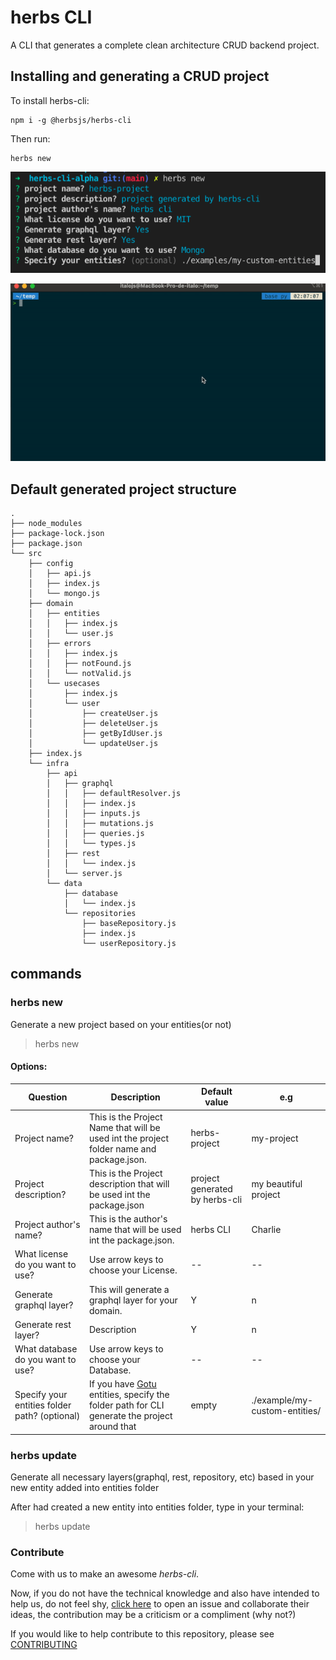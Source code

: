 # herbs CLI

A CLI that generates a complete clean architecture CRUD backend project.

## Installing and generating a CRUD project

To install herbs-cli: 
```
npm i -g @herbsjs/herbs-cli 
```

Then run: 
```
herbs new 
```

![](./docs/ex2.png)

![](./docs/gif.gif)
## Default generated project structure
```
.
├── node_modules
├── package-lock.json
├── package.json
└── src
    ├── config
    │   ├── api.js
    │   ├── index.js
    │   └── mongo.js
    ├── domain
    │   ├── entities
    │   │   ├── index.js
    │   │   └── user.js
    │   ├── errors
    │   │   ├── index.js
    │   │   ├── notFound.js
    │   │   └── notValid.js
    │   └── usecases
    │       ├── index.js
    │       └── user
    │           ├── createUser.js
    │           ├── deleteUser.js
    │           ├── getByIdUser.js
    │           └── updateUser.js
    ├── index.js
    └── infra
        ├── api
        │   ├── graphql
        │   │   ├── defaultResolver.js
        │   │   ├── index.js
        │   │   ├── inputs.js
        │   │   ├── mutations.js
        │   │   ├── queries.js
        │   │   └── types.js
        │   ├── rest
        │   │   └── index.js
        │   └── server.js
        └── data
            ├── database
            │   └── index.js
            └── repositories
                ├── baseRepository.js
                ├── index.js
                └── userRepository.js
```
## commands

### herbs new

Generate a new project based on your entities(or not)

> herbs new
#### Options:
| Question | Description | Default value | e.g |
|--|--|--|--|
| Project name? | This is the Project Name that will be used int the project folder name and package.json. | herbs-project | my-project
| Project description? | This is the Project description that will be used int the package.json | project generated by herbs-cli | my beautiful project
| Project author's name? | This is the author's name that will be used int the package.json. | herbs CLI | Charlie
What license do you want to use? | Use arrow keys to choose your License. | -- | -- |
Generate graphql layer? | This will generate a graphql layer for your domain. | Y | n |
Generate rest layer? | Description | Y | n |
What database do you want to use? | Use arrow keys to choose your Database. | -- | -- |
Specify your entities folder path? (optional) | If you have [Gotu](https://github.com/herbsjs/gotu) entities, specify the folder path for CLI generate the project around that | empty | ./example/my-custom-entities/ |
 
### herbs update

Generate all necessary layers(graphql, rest, repository, etc) based in your new entity added into entities folder

After had created a new entity into entities folder, type in your terminal:
> herbs update

### Contribute
Come with us to make an awesome *herbs-cli*.

Now, if you do not have the technical knowledge and also have intended to help us, do not feel shy, [click here](https://github.com/herbsjs/herbs-cli/issues) to open an issue and collaborate their ideas, the contribution may be a criticism or a compliment (why not?)

If you would like to help contribute to this repository, please see [CONTRIBUTING](https://github.com/herbsjs/herbs-cli/blob/master/.github/CONTRIBUTING.md)
